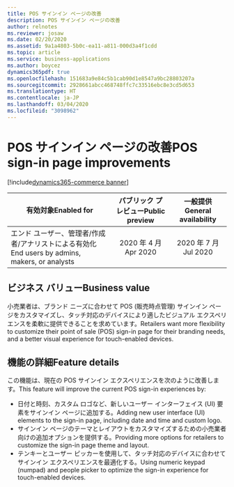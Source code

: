 ```yaml
---
title: POS サインイン ページの改善
description: POS サインイン ページの改善
author: relnotes
ms.reviewer: josaw
ms.date: 02/20/2020
ms.assetid: 9a1a4803-5b0c-ea11-a811-000d3a4f1cdd
ms.topic: article
ms.service: business-applications
ms.author: boycez
dynamics365pdf: true
ms.openlocfilehash: 151683a9e84c5b1cab90d1e8547a9bc28803207a
ms.sourcegitcommit: 2928661abcc468748ffc7c33516ebc8e3cd5d653
ms.translationtype: HT
ms.contentlocale: ja-JP
ms.lasthandoff: 03/04/2020
ms.locfileid: "3098962"
---
```

# <a name="pos-sign-in-page-improvements"></a><span data-ttu-id="32e91-103">POS サインイン ページの改善</span><span class="sxs-lookup"><span data-stu-id="32e91-103">POS sign-in page improvements</span></span>
[!include[dynamics365-commerce banner](../includes/dynamics365-commerce.md)]

| <span data-ttu-id="32e91-104">有効対象</span><span class="sxs-lookup"><span data-stu-id="32e91-104">Enabled for</span></span>    |  <span data-ttu-id="32e91-105">パブリック プレビュー</span><span class="sxs-lookup"><span data-stu-id="32e91-105">Public preview</span></span> | <span data-ttu-id="32e91-106">一般提供</span><span class="sxs-lookup"><span data-stu-id="32e91-106">General availability</span></span> | 
| ---------- | :----------: |:----------: |
|<span data-ttu-id="32e91-107">エンド ユーザー、管理者/作成者/アナリストによる有効化</span><span class="sxs-lookup"><span data-stu-id="32e91-107">End users by admins, makers, or analysts</span></span>|<span data-ttu-id="32e91-108">2020 年 4 月</span><span class="sxs-lookup"><span data-stu-id="32e91-108">Apr 2020</span></span>| <span data-ttu-id="32e91-109">2020 年 7 月</span><span class="sxs-lookup"><span data-stu-id="32e91-109">Jul 2020</span></span>|


## <a name="business-value"></a><span data-ttu-id="32e91-110">ビジネス バリュー</span><span class="sxs-lookup"><span data-stu-id="32e91-110">Business value</span></span>
<!-- bv start -->
<span data-ttu-id="32e91-111">小売業者は、ブランド ニーズに合わせて POS (販売時点管理) サインイン ページをカスタマイズし、タッチ対応のデバイスにより適したビジュアル エクスペリエンスを柔軟に提供できることを求めています。</span><span class="sxs-lookup"><span data-stu-id="32e91-111">Retailers want more flexibility to customize their point of sale (POS) sign-in page for their branding needs, and a better visual experience for touch-enabled devices.</span></span>
<!-- bv end -->



## <a name="feature-details"></a><span data-ttu-id="32e91-112">機能の詳細</span><span class="sxs-lookup"><span data-stu-id="32e91-112">Feature details</span></span>
<!--feature detail start -->
<span data-ttu-id="32e91-113">この機能は、現在の POS サインイン エクスペリエンスを次のように改善します。</span><span class="sxs-lookup"><span data-stu-id="32e91-113">This feature will improve the current POS sign-in experiences by:</span></span>

- <span data-ttu-id="32e91-114">日付と時刻、カスタム ロゴなど、新しいユーザー インターフェイス (UI) 要素をサインイン ページに追加する。</span><span class="sxs-lookup"><span data-stu-id="32e91-114">Adding new user interface (UI) elements to the sign-in page, including date and time and custom logo.</span></span>
- <span data-ttu-id="32e91-115">サインイン ページのテーマとレイアウトをカスタマイズするための小売業者向けの追加オプションを提供する。</span><span class="sxs-lookup"><span data-stu-id="32e91-115">Providing more options for retailers to customize the sign-in page theme and layout.</span></span>
- <span data-ttu-id="32e91-116">テンキーとユーザー ピッカーを使用して、タッチ対応のデバイスに合わせてサインイン エクスペリエンスを最適化する。</span><span class="sxs-lookup"><span data-stu-id="32e91-116">Using numeric keypad (numpad) and people picker to optimize the sign-in experience for touch-enabled devices.</span></span>
<!--feature detail end -->









